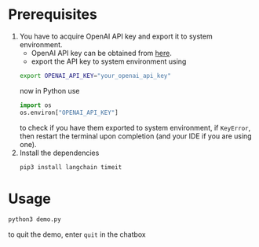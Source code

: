 # Prerequisites
1. You have to acquire OpenAI API key and export it to system environment.
   - OpenAI API key can be obtained from [here](https://platform.openai.com/account/api-keys).
   - export the API key to system environment using
    ``` bash
    export OPENAI_API_KEY="your_openai_api_key"
    ```
   now in Python use
   ``` python
   import os
   os.environ["OPENAI_API_KEY"]
   ```
   to check if you have them exported to system environment, if `KeyError`, then restart the terminal upon completion (and your IDE if you are using one).
2. Install the dependencies
   ``` bash
   pip3 install langchain timeit
   ```

# Usage

``` bash
python3 demo.py
```

to quit the demo, enter `quit` in the chatbox
